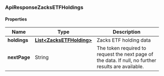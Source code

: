 
[//]: # (CLASS:ApiResponseZacksETFHoldings)

[//]: # (KIND:object)

### ApiResponseZacksETFHoldings

#### Properties

[//]: # (START_DEFINITION)

Name | Type | Description
------------ | ------------- | -------------
**holdings** | [**List&lt;ZacksETFHolding&gt;**](ZacksETFHolding.md) | Zacks ETF holding data &nbsp;
**nextPage** | String | The token required to request the next page of the data. If null, no further results are available. &nbsp;

[//]: # (END_DEFINITION)


[//]: # (CONTAINED_CLASS:ZacksETFHolding)





